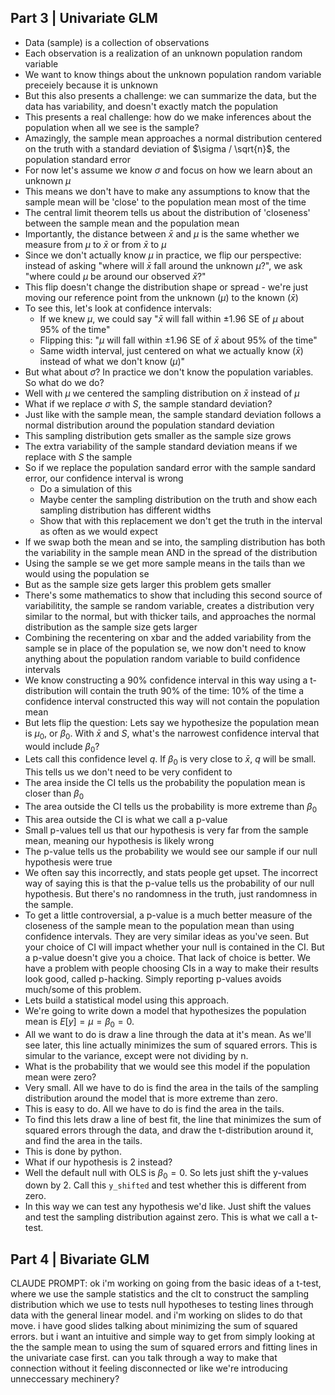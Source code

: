 ## Part 3 | Univariate GLM

- Data (sample) is a collection of observations
- Each observation is a realization of an unknown population random variable
- We want to know things about the unknown population random variable preceiely because it is unknown
- But this also presents a challenge: we can summarize the data, but the data has variability, and doesn't exactly match the population
- This presents a real challenge: how do we make inferences about the population when all we see is the sample? 
- Amazingly, the sample mean approaches a normal distribution centered on the truth with a standard deviation of $\sigma / \sqrt{n}$, the population standard error
- For now let's assume we know $\sigma$ and focus on how we learn about an unknown $\mu$
- This means we don't have to make any assumptions to know that the sample mean will be 'close' to the population mean most of the time
- The central limit theorem tells us about the distribution of 'closeness' between the sample mean and the population mean
- Importantly, the distance between $\bar{x}$ and $\mu$ is the same whether we measure from $\mu$ to $\bar{x}$ or from $\bar{x}$ to $\mu$
- Since we don't actually know $\mu$ in practice, we flip our perspective: instead of asking "where will $\bar{x}$ fall around the unknown $\mu$?", we ask "where could $\mu$ be around our observed $\bar{x}$?"
- This flip doesn't change the distribution shape or spread - we're just moving our reference point from the unknown ($\mu$) to the known ($\bar{x}$)
- To see this, let's look at confidence intervals:
  - If we knew $\mu$, we could say "$\bar{x}$ will fall within ±1.96 SE of $\mu$ about 95% of the time"
  - Flipping this: "$\mu$ will fall within ±1.96 SE of $\bar{x}$ about 95% of the time"
  - Same width interval, just centered on what we actually know ($\bar{x}$) instead of what we don't know ($\mu$)"
- But what about $\sigma$? In practice we don't know the population variables. So what do we do?
- Well with $\mu$ we centered the sampling distribution on $\bar{x}$ instead of $\mu$
- What if we replace $\sigma$ with $S$, the sample standard deviation?
- Just like with the sample mean, the sample standard deviation follows a normal distribution around the population standard deviation
- This sampling distribution gets smaller as the sample size grows
- The extra variability of the sample standard deviation means if we replace with $S$ the sample 
- So if we replace the population sandard error with the sample sandard error, our confidence interval is wrong
  - Do a simulation of this
  - Maybe center the sampling distribution on the truth and show each sampling distribution has different widths
  - Show that with this replacement we don't get the truth in the interval as often as we would expect
- If we swap both the mean and se into, the sampling distribution has both the variability in the sample mean AND in the spread of the distribution
- Using the sample se we get more sample means in the tails than we would using the population se
- But as the sample size gets larger this problem gets smaller
- There's some mathematics to show that including this second source of variabilitity, the sample se random variable, creates a distribution very similar to the normal, but with thicker tails, and approaches the normal distribution as the sample size gets larger
- Combining the recentering on xbar and the added variability from the sample se in place of the population se, we now don't need to know anything about the population random variable to build confidence intervals
- We know constructing a 90% confidence interval in this way using a t-distribution will contain the truth 90% of the time: 10% of the time a confidence interval constructed this way will not contain the population mean
- But lets flip the question: Lets say we hypothesize the population mean is $\mu_0$, or $\beta_0$. With $\bar{x}$ and $S$, what's the narrowest confidence interval that would include $\beta_0$?
- Lets call this confidence level $q$. If $\beta_0$ is very close to $\bar{x}$, $q$ will be small. This tells us we don't need to be very confident to
- The area inside the CI tells us the probability the population mean is closer than $\beta_0$
- The area outside the CI tells us the probability is more extreme than $\beta_0$
- This area outside the CI is what we call a p-value
- Small p-values tell us that our hypothesis is very far from the sample mean, meaning our hypothesis is likely wrong
- The p-value tells us the probability we would see our sample if our null hypothesis were true
- We often say this incorrectly, and stats people get upset. The incorrect way of saying this is that the p-value tells us the probability of our null hypothesis. But there's no randomness in the truth, just randomness in the sample.
- To get a little controversial, a p-value is a much better measure of the closeness of the sample mean to the population mean than using confidence intervals. They are very similar ideas as you've seen. But your choice of CI will impact whether your null is contained in the CI. But a p-value doesn't give you a choice. That lack of choice is better. We have a problem with people choosing CIs in a way to make their results look good, called p-hacking. Simply reporting p-values avoids much/some of this problem.
- Lets build a statistical model using this approach.
- We're going to write down a model that hypothesizes the population mean is $E[y] = \mu = \beta_0 = 0$. 
- All we want to do is draw a line through the data at it's mean. As we'll see later, this line actually minimizes the sum of squared errors. This is simular to the variance, except were not dividing by n. 
- What is the probability that we would see this model if the population mean were zero?
- Very small. All we have to do is find the area in the tails of the sampling distribution around the model that is more extreme than zero. 
- This is easy to do. All we have to do is find the area in the tails. 
- To find this lets draw a line of best fit, the line that minimizes the sum of squared errors through the data, and draw the t-distribution around it, and find the area in the tails. 
- This is done by python.
- What if our hypothesis is 2 instead?
- Well the default null with OLS is $\beta_0 = 0$. So lets just shift the y-values down by 2. Call this `y_shifted`  and test whether this is different from zero. 
- In this way we can test any hypothesis we'd like. Just shift the values and test the sampling distribution against zero. This is what we call a t-test.

## Part 4 | Bivariate GLM

CLAUDE PROMPT: ok i'm working on going from the basic ideas of a t-test, where we use the sample statistics and the clt to construct the sampling distribution which we use to tests null hypotheses to testing lines through data with the general linear model. and i'm working on slides to do that move. i have good slides talking about minimizing the sum of squared errors. but i want an intuitive and simple way to get from simply looking at the the sample mean to using the sum of squared errors and fitting lines in the univariate case first. can you talk through a way to make that connection without it feeling disconnected or like we're introducing unneccessary mechinery?
